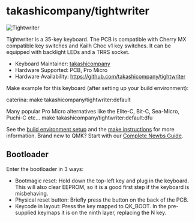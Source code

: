 # takashicompany/tightwriter

![Tightwriter](https://i.imgur.com/evVMdSRh.jpg)

Tightwriter is a 35-key keyboard.
The PCB is compatible with Cherry MX compatible key switches and Kailh Choc v1 key switches.
It can be equipped with backlight LEDs and a TRRS socket.

* Keyboard Maintainer: [takashicompany](https://github.com/takashicompany)
* Hardware Supported: PCB, Pro Micro
* Hardware Availability: https://github.com/takashicompany/tightwriter

Make example for this keyboard (after setting up your build environment):

caterina:
    make takashicompany/tightwriter:default

Many popular Pro Micro alternatives like the Elite-C, Bit-C, Sea-Micro, Puchi-C etc...
    make takashicompany/tightwriter:default:dfu

See the [build environment setup](https://docs.qmk.fm/#/getting_started_build_tools) and the [make instructions](https://docs.qmk.fm/#/getting_started_make_guide) for more information. Brand new to QMK? Start with our [Complete Newbs Guide](https://docs.qmk.fm/#/newbs).

## Bootloader

Enter the bootloader in 3 ways:

- Bootmagic reset: Hold down the top-left key and plug in the keyboard. This will also clear EEPROM, so it is a good first step if the keyboard is misbehaving.
- Physical reset button: Briefly press the button on the back of the PCB.
- Keycode in layout: Press the key mapped to QK_BOOT. In the pre-supplied keymaps it is on the ninth layer, replacing the N key.
